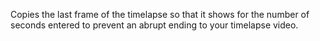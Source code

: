 Copies the last frame of the timelapse so that it shows for the number of seconds entered to prevent an abrupt ending to your timelapse video.
